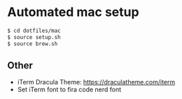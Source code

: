 # Automated mac setup

```zsh
$ cd dotfiles/mac
$ source setup.sh
$ source brew.sh
```

## Other 

- iTerm Dracula Theme: https://draculatheme.com/iterm
- Set iTerm font to fira code nerd font